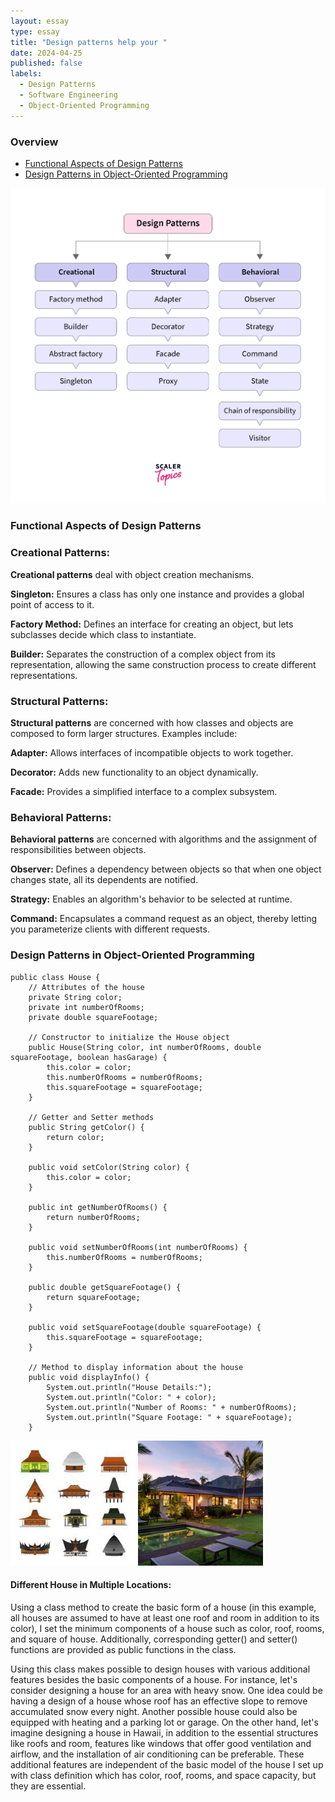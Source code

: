 ```yaml
---
layout: essay
type: essay
title: "Design patterns help your "
date: 2024-04-25
published: false
labels:
  - Design Patterns
  - Software Engineering
  - Object-Oriented Programming
---
```

### Overview
- [Functional Aspects of Design Patterns](#functional-aspects-of-design-patterns)
- [Design Patterns in Object-Oriented Programming](#design-patterns-in-object-oriented-programming)

<img src="../img/designPatterns.png" >


### Functional Aspects of Design Patterns
### Creational Patterns:
**Creational patterns** deal with object creation mechanisms. 

**Singleton:** Ensures a class has only one instance and provides a global point of access to it.

**Factory Method:** Defines an interface for creating an object, but lets subclasses decide which class to instantiate.

**Builder:** Separates the construction of a complex object from its representation, allowing the same construction process to create different representations.

### Structural Patterns:
**Structural patterns** are concerned with how classes and objects are composed to form larger structures. Examples include:

**Adapter:** Allows interfaces of incompatible objects to work together.

**Decorator:** Adds new functionality to an object dynamically.

**Facade:** Provides a simplified interface to a complex subsystem.

### Behavioral Patterns:
**Behavioral patterns** are concerned with algorithms and the assignment of responsibilities between objects.

**Observer:** Defines a dependency between objects so that when one object changes state, all its dependents are notified.

**Strategy:** Enables an algorithm's behavior to be selected at runtime.

**Command:** Encapsulates a command request as an object, thereby letting you parameterize clients with different requests.

### Design Patterns in Object-Oriented Programming
```
public class House {
    // Attributes of the house
    private String color;
    private int numberOfRooms;
    private double squareFootage;

    // Constructor to initialize the House object
    public House(String color, int numberOfRooms, double squareFootage, boolean hasGarage) {
        this.color = color;
        this.numberOfRooms = numberOfRooms;
        this.squareFootage = squareFootage;
    }

    // Getter and Setter methods
    public String getColor() {
        return color;
    }

    public void setColor(String color) {
        this.color = color;
    }

    public int getNumberOfRooms() {
        return numberOfRooms;
    }

    public void setNumberOfRooms(int numberOfRooms) {
        this.numberOfRooms = numberOfRooms;
    }

    public double getSquareFootage() {
        return squareFootage;
    }

    public void setSquareFootage(double squareFootage) {
        this.squareFootage = squareFootage;
    }

    // Method to display information about the house
    public void displayInfo() {
        System.out.println("House Details:");
        System.out.println("Color: " + color);
        System.out.println("Number of Rooms: " + numberOfRooms);
        System.out.println("Square Footage: " + squareFootage);
    }
```

<img src="../img/houses.jpeg" width=200 height=200>
<img src="../img/house_hawaii.jpeg" width=200 height=200>

#### Different House in Multiple Locations:
Using a class method to create the basic form of a house (in this example, all houses are assumed to have at least one roof and room in addition to its color), I set the minimum components of a house such as color, roof, rooms, and square of house. Additionally, corresponding getter() and setter() functions are provided as public functions in the class.

Using this class makes possible to design houses with various additional features besides the basic components of a house. For instance, let's consider designing a house for an area with heavy snow. One idea could be having a design of a house whose roof has an effective slope to remove accumulated snow every night. Another possible house could also be equipped with heating and a parking lot or garage. On the other hand, let's imagine designing a house in Hawaii, in addition to the essential structures like roofs and room, features like windows that offer good ventilation and airflow, and the installation of air conditioning can be preferable. These additional features are independent of the basic model of the house I set up with class definition which has color, roof, rooms, and space capacity, but they are essential.
